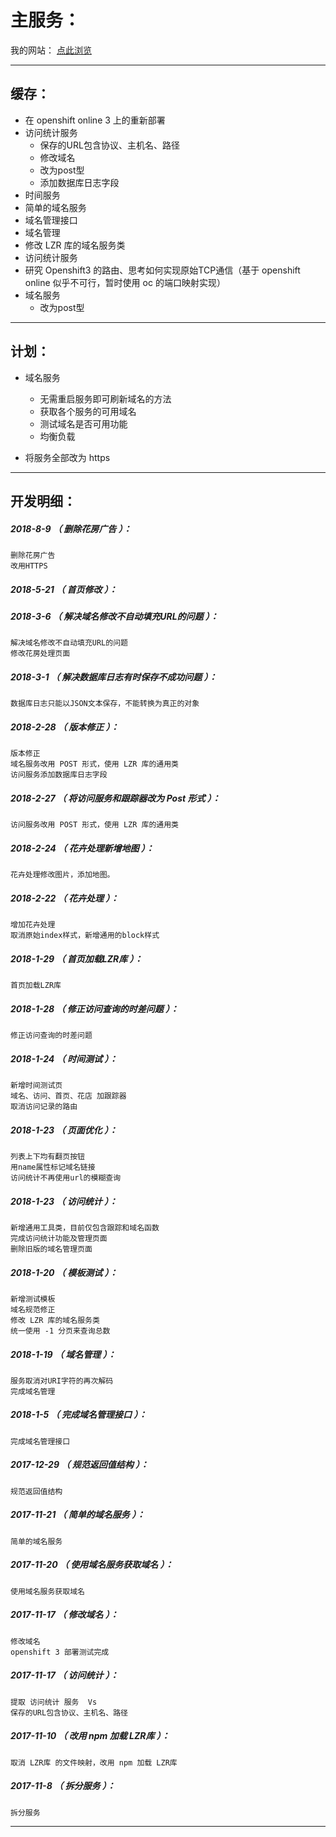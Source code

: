 主服务：
=======

我的网站： [点此浏览](http://www.ziniulian.tk/)

*******************************************************************

缓存：
-------------------------------------------------------------------

- 在 openshift online 3 上的重新部署
- 访问统计服务
	- 保存的URL包含协议、主机名、路径
	- 修改域名
	- 改为post型
	- 添加数据库日志字段
- 时间服务
- 简单的域名服务
- 域名管理接口
- 域名管理
- 修改 LZR 库的域名服务类
- 访问统计服务
- 研究 Openshift3 的路由、思考如何实现原始TCP通信（基于 openshift online 似乎不可行，暂时使用 oc 的端口映射实现）
- 域名服务
	- 改为post型

*******************************************************************

计划：
-------------------------------------------------------------------

- 域名服务
	- 无需重启服务即可刷新域名的方法
	- 获取各个服务的可用域名
	- 测试域名是否可用功能
	- 均衡负载

- 将服务全部改为 https


*******************************************************************

开发明细：
-------------------------------------------------------------------

##### 2018-8-9 （ 删除花房广告 ）：
	删除花房广告
	改用HTTPS

##### 2018-5-21 （ 首页修改 ）：

##### 2018-3-6 （ 解决域名修改不自动填充URL的问题 ）：
	解决域名修改不自动填充URL的问题
	修改花房处理页面

##### 2018-3-1 （ 解决数据库日志有时保存不成功问题 ）：
	数据库日志只能以JSON文本保存，不能转换为真正的对象

##### 2018-2-28 （ 版本修正 ）：
	版本修正
	域名服务改用 POST 形式，使用 LZR 库的通用类
	访问服务添加数据库日志字段

##### 2018-2-27 （ 将访问服务和跟踪器改为 Post 形式 ）：
	访问服务改用 POST 形式，使用 LZR 库的通用类

##### 2018-2-24 （ 花卉处理新增地图 ）：
	花卉处理修改图片，添加地图。

##### 2018-2-22 （ 花卉处理 ）：
	增加花卉处理
	取消原始index样式，新增通用的block样式

##### 2018-1-29 （ 首页加载LZR库 ）：
	首页加载LZR库

##### 2018-1-28 （ 修正访问查询的时差问题 ）：
	修正访问查询的时差问题

##### 2018-1-24 （ 时间测试 ）：
	新增时间测试页
	域名、访问、首页、花店 加跟踪器
	取消访问记录的路由

##### 2018-1-23 （ 页面优化 ）：
	列表上下均有翻页按钮
	用name属性标记域名链接
	访问统计不再使用url的模糊查询

##### 2018-1-23 （ 访问统计 ）：
	新增通用工具类，目前仅包含跟踪和域名函数
	完成访问统计功能及管理页面
	删除旧版的域名管理页面

##### 2018-1-20 （ 模板测试 ）：
	新增测试模板
	域名规范修正
	修改 LZR 库的域名服务类
	统一使用 -1 分页来查询总数

##### 2018-1-19 （ 域名管理 ）：
	服务取消对URI字符的再次解码
	完成域名管理

##### 2018-1-5 （ 完成域名管理接口 ）：
	完成域名管理接口

##### 2017-12-29 （ 规范返回值结构 ）：
	规范返回值结构

##### 2017-11-21 （ 简单的域名服务 ）：
	简单的域名服务

##### 2017-11-20 （ 使用域名服务获取域名 ）：
	使用域名服务获取域名

##### 2017-11-17 （ 修改域名 ）：
	修改域名
	openshift 3 部署测试完成

##### 2017-11-17 （ 访问统计 ）：
	提取 访问统计 服务	Vs
	保存的URL包含协议、主机名、路径

##### 2017-11-10 （ 改用 npm 加载 LZR库 ）：
	取消 LZR库 的文件映射，改用 npm 加载 LZR库

##### 2017-11-8 （ 拆分服务 ）：
	拆分服务

*******************************************************************
